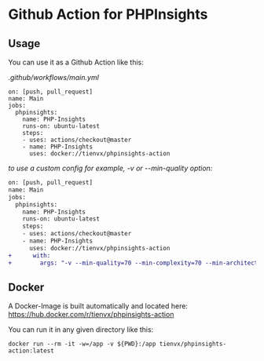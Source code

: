 # Github Action for PHPInsights

## Usage

You can use it as a Github Action like this:

_.github/workflows/main.yml_
```
on: [push, pull_request]
name: Main
jobs:
  phpinsights:
    name: PHP-Insights
    runs-on: ubuntu-latest
    steps:
    - uses: actions/checkout@master
    - name: PHP-Insights
      uses: docker://tienvx/phpinsights-action
```

_to use a custom config for example, -v or --min-quality option:_
```diff
on: [push, pull_request]
name: Main
jobs:
  phpinsights:
    name: PHP-Insights
    runs-on: ubuntu-latest
    steps:
    - uses: actions/checkout@master
    - name: PHP-Insights
      uses: docker://tienvx/phpinsights-action
+      with:
+        args: "-v --min-quality=70 --min-complexity=70 --min-architecture=50 --min-style=80"
```

## Docker

A Docker-Image is built automatically and located here:
https://hub.docker.com/r/tienvx/phpinsights-action

You can run it in any given directory like this:

`docker run --rm -it -w=/app -v ${PWD}:/app tienvx/phpinsights-action:latest`
